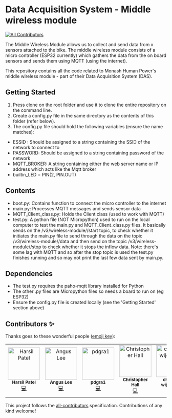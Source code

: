 # Data Acquisition System - Middle wireless module

[![All Contributors](https://img.shields.io/badge/all_contributors-6-orange.svg?style=flat-square)](#contributors)

The Middle Wireless Module allows us to collect and send data from x sensors attached to the bike. The middle wireless module consists of a micro controller (ESP32 currently) which gathers the data from the on board sensors and sends them using MQTT (using the internet).

This repository contains all the code related to Monash Human Power's middle wireless module - part of their Data Acquisition System (DAS).

## Getting Started

1. Press clone on the root folder and use it to clone the entire repository on the command line.
2. Create a config.py file in the same directory as the contents of this folder (refer below).
3. The config.py file should hold the following variables (ensure the name matches):
- ESSID : Should be assigned to a string containing the SSID of the network to connect to
- PASSWORD: Should be assigned to a string containing password of the network
- MQTT_BROKER: A string containing either the web server name or IP address which acts like the Mqtt broker
- builtin_LED = PIN(2, PIN.OUT)

## Contents
- boot.py: Contains function to connect the micro controller to the internet
- main.py: Processes MQTT messages and sends sensor data
- MQTT_Client_class.py: Holds the Client class (used to work with MQTT)
- test.py: A python file (NOT Micropython) used to run on the local computer to test the main.py and MQTT_Client_class.py files. It basically sends on the /v3/wireless-module/<id>/start topic, to check whether it initiates the main.py file to send through the data on the topic /v3/wireless-module/<id>/data and then send on the topic /v3/wireless-module/<id>/stop to check whether it stops the inflow data. 
	Note: there's some lag with MQTT and so after the stop topic is used the test.py 	finishes running and so may not print the last few data sent by main.py.


## Dependencies
- The test.py requires the paho-mqtt library installed for Python
- The other .py files are Micropython files so needs a board to run on (eg ESP32)
- Ensure the config.py file is created locally (see the 'Getting Started' section above)


## Contributors ✨

Thanks goes to these wonderful people ([emoji key](https://allcontributors.org/docs/en/emoji-key)):

<!-- ALL-CONTRIBUTORS-LIST:START - Do not remove or modify this section -->
<!-- prettier-ignore -->
<table>
  <tr>
    <td align="center"><a href="https://twitter.com/harsilspatel"><img src="https://avatars1.githubusercontent.com/u/25992839?v=4" width="100px;" alt="Harsil Patel"/><br /><sub><b>Harsil Patel</b></sub></a><br /><a href="https://github.com/monash-human-power/data-acquisition-system/commits?author=harsilspatel" title="Code">💻</a></td>
    <td align="center"><a href="https://khlee.me"><img src="https://avatars3.githubusercontent.com/u/18709969?v=4" width="100px;" alt="Angus Lee"/><br /><sub><b>Angus Lee</b></sub></a><br /><a href="https://github.com/monash-human-power/data-acquisition-system/commits?author=khanguslee" title="Code">💻</a></td>
    <td align="center"><a href="https://github.com/pdgra1"><img src="https://avatars3.githubusercontent.com/u/33751672?v=4" width="100px;" alt="pdgra1"/><br /><sub><b>pdgra1</b></sub></a><br /><a href="https://github.com/monash-human-power/data-acquisition-system/commits?author=pdgra1" title="Code">💻</a></td>
    <td align="center"><a href="https://github.com/hallgchris"><img src="https://avatars2.githubusercontent.com/u/17876556?v=4" width="100px;" alt="Christopher Hall"/><br /><sub><b>Christopher Hall</b></sub></a><br /><a href="https://github.com/monash-human-power/data-acquisition-system/commits?author=hallgchris" title="Code">💻</a></td>
    <td align="center"><a href="https://github.com/chamaka1"><img src="https://avatars0.githubusercontent.com/u/35440106?v=4" width="100px;" alt="chamaka wijesinghe"/><br /><sub><b>chamaka wijesinghe</b></sub></a><br /><a href="https://github.com/monash-human-power/data-acquisition-system/commits?author=chamaka1" title="Code">💻</a></td>
    <td align="center"><a href="https://github.com/rileyclarke"><img src="https://avatars1.githubusercontent.com/u/24428011?v=4" width="100px;" alt="Riley Clarke"/><br /><sub><b>Riley Clarke</b></sub></a><br /><a href="https://github.com/monash-human-power/data-acquisition-system/commits?author=rileyclarke" title="Code">💻</a></td>
  </tr>
</table>

<!-- ALL-CONTRIBUTORS-LIST:END -->

This project follows the [all-contributors](https://github.com/all-contributors/all-contributors) specification. Contributions of any kind welcome!
